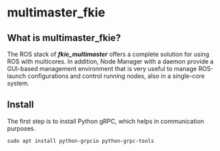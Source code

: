 # multimaster_fkie
## What is multimaster_fkie?
The ROS stack of ***fkie_multimaster*** offers a complete solution for using ROS with multicores. In addition, Node Manager with a daemon provide a GUI-based management environment that is very useful to manage ROS-launch configurations and control running nodes, also in a single-core system.

## Install
The first step is to install Python gRPC, which helps in communication purposes.
```
sudo apt install python-grpcio python-grpc-tools
```